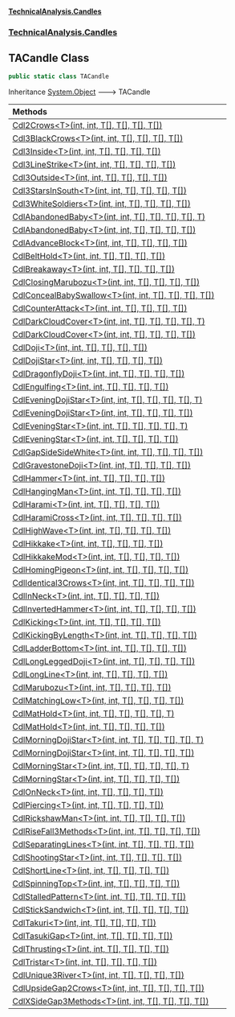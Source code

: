 #### [TechnicalAnalysis.Candles](Atypical.TechnicalAnalysis.Candles.md 'Atypical.TechnicalAnalysis.Candles')
### [TechnicalAnalysis.Candles](Atypical.TechnicalAnalysis.Candles.md#TechnicalAnalysis.Candles 'TechnicalAnalysis.Candles')

## TACandle Class

```csharp
public static class TACandle
```

Inheritance [System.Object](https://docs.microsoft.com/en-us/dotnet/api/System.Object 'System.Object') &#129106; TACandle

| Methods | |
| :--- | :--- |
| [Cdl2Crows&lt;T&gt;(int, int, T[], T[], T[], T[])](TACandle.Cdl2Crows_T_(int,int,T[],T[],T[],T[]).md 'TechnicalAnalysis.Candles.TACandle.Cdl2Crows<T>(int, int, T[], T[], T[], T[])') | |
| [Cdl3BlackCrows&lt;T&gt;(int, int, T[], T[], T[], T[])](TACandle.Cdl3BlackCrows_T_(int,int,T[],T[],T[],T[]).md 'TechnicalAnalysis.Candles.TACandle.Cdl3BlackCrows<T>(int, int, T[], T[], T[], T[])') | |
| [Cdl3Inside&lt;T&gt;(int, int, T[], T[], T[], T[])](TACandle.Cdl3Inside_T_(int,int,T[],T[],T[],T[]).md 'TechnicalAnalysis.Candles.TACandle.Cdl3Inside<T>(int, int, T[], T[], T[], T[])') | |
| [Cdl3LineStrike&lt;T&gt;(int, int, T[], T[], T[], T[])](TACandle.Cdl3LineStrike_T_(int,int,T[],T[],T[],T[]).md 'TechnicalAnalysis.Candles.TACandle.Cdl3LineStrike<T>(int, int, T[], T[], T[], T[])') | |
| [Cdl3Outside&lt;T&gt;(int, int, T[], T[], T[], T[])](TACandle.Cdl3Outside_T_(int,int,T[],T[],T[],T[]).md 'TechnicalAnalysis.Candles.TACandle.Cdl3Outside<T>(int, int, T[], T[], T[], T[])') | |
| [Cdl3StarsInSouth&lt;T&gt;(int, int, T[], T[], T[], T[])](TACandle.Cdl3StarsInSouth_T_(int,int,T[],T[],T[],T[]).md 'TechnicalAnalysis.Candles.TACandle.Cdl3StarsInSouth<T>(int, int, T[], T[], T[], T[])') | |
| [Cdl3WhiteSoldiers&lt;T&gt;(int, int, T[], T[], T[], T[])](TACandle.Cdl3WhiteSoldiers_T_(int,int,T[],T[],T[],T[]).md 'TechnicalAnalysis.Candles.TACandle.Cdl3WhiteSoldiers<T>(int, int, T[], T[], T[], T[])') | |
| [CdlAbandonedBaby&lt;T&gt;(int, int, T[], T[], T[], T[], T)](TACandle.CdlAbandonedBaby_T_(int,int,T[],T[],T[],T[],T).md 'TechnicalAnalysis.Candles.TACandle.CdlAbandonedBaby<T>(int, int, T[], T[], T[], T[], T)') | |
| [CdlAbandonedBaby&lt;T&gt;(int, int, T[], T[], T[], T[])](TACandle.CdlAbandonedBaby_T_(int,int,T[],T[],T[],T[]).md 'TechnicalAnalysis.Candles.TACandle.CdlAbandonedBaby<T>(int, int, T[], T[], T[], T[])') | |
| [CdlAdvanceBlock&lt;T&gt;(int, int, T[], T[], T[], T[])](TACandle.CdlAdvanceBlock_T_(int,int,T[],T[],T[],T[]).md 'TechnicalAnalysis.Candles.TACandle.CdlAdvanceBlock<T>(int, int, T[], T[], T[], T[])') | |
| [CdlBeltHold&lt;T&gt;(int, int, T[], T[], T[], T[])](TACandle.CdlBeltHold_T_(int,int,T[],T[],T[],T[]).md 'TechnicalAnalysis.Candles.TACandle.CdlBeltHold<T>(int, int, T[], T[], T[], T[])') | |
| [CdlBreakaway&lt;T&gt;(int, int, T[], T[], T[], T[])](TACandle.CdlBreakaway_T_(int,int,T[],T[],T[],T[]).md 'TechnicalAnalysis.Candles.TACandle.CdlBreakaway<T>(int, int, T[], T[], T[], T[])') | |
| [CdlClosingMarubozu&lt;T&gt;(int, int, T[], T[], T[], T[])](TACandle.CdlClosingMarubozu_T_(int,int,T[],T[],T[],T[]).md 'TechnicalAnalysis.Candles.TACandle.CdlClosingMarubozu<T>(int, int, T[], T[], T[], T[])') | |
| [CdlConcealBabySwallow&lt;T&gt;(int, int, T[], T[], T[], T[])](TACandle.CdlConcealBabySwallow_T_(int,int,T[],T[],T[],T[]).md 'TechnicalAnalysis.Candles.TACandle.CdlConcealBabySwallow<T>(int, int, T[], T[], T[], T[])') | |
| [CdlCounterAttack&lt;T&gt;(int, int, T[], T[], T[], T[])](TACandle.CdlCounterAttack_T_(int,int,T[],T[],T[],T[]).md 'TechnicalAnalysis.Candles.TACandle.CdlCounterAttack<T>(int, int, T[], T[], T[], T[])') | |
| [CdlDarkCloudCover&lt;T&gt;(int, int, T[], T[], T[], T[], T)](TACandle.CdlDarkCloudCover_T_(int,int,T[],T[],T[],T[],T).md 'TechnicalAnalysis.Candles.TACandle.CdlDarkCloudCover<T>(int, int, T[], T[], T[], T[], T)') | |
| [CdlDarkCloudCover&lt;T&gt;(int, int, T[], T[], T[], T[])](TACandle.CdlDarkCloudCover_T_(int,int,T[],T[],T[],T[]).md 'TechnicalAnalysis.Candles.TACandle.CdlDarkCloudCover<T>(int, int, T[], T[], T[], T[])') | |
| [CdlDoji&lt;T&gt;(int, int, T[], T[], T[], T[])](TACandle.CdlDoji_T_(int,int,T[],T[],T[],T[]).md 'TechnicalAnalysis.Candles.TACandle.CdlDoji<T>(int, int, T[], T[], T[], T[])') | |
| [CdlDojiStar&lt;T&gt;(int, int, T[], T[], T[], T[])](TACandle.CdlDojiStar_T_(int,int,T[],T[],T[],T[]).md 'TechnicalAnalysis.Candles.TACandle.CdlDojiStar<T>(int, int, T[], T[], T[], T[])') | |
| [CdlDragonflyDoji&lt;T&gt;(int, int, T[], T[], T[], T[])](TACandle.CdlDragonflyDoji_T_(int,int,T[],T[],T[],T[]).md 'TechnicalAnalysis.Candles.TACandle.CdlDragonflyDoji<T>(int, int, T[], T[], T[], T[])') | |
| [CdlEngulfing&lt;T&gt;(int, int, T[], T[], T[], T[])](TACandle.CdlEngulfing_T_(int,int,T[],T[],T[],T[]).md 'TechnicalAnalysis.Candles.TACandle.CdlEngulfing<T>(int, int, T[], T[], T[], T[])') | |
| [CdlEveningDojiStar&lt;T&gt;(int, int, T[], T[], T[], T[], T)](TACandle.CdlEveningDojiStar_T_(int,int,T[],T[],T[],T[],T).md 'TechnicalAnalysis.Candles.TACandle.CdlEveningDojiStar<T>(int, int, T[], T[], T[], T[], T)') | |
| [CdlEveningDojiStar&lt;T&gt;(int, int, T[], T[], T[], T[])](TACandle.CdlEveningDojiStar_T_(int,int,T[],T[],T[],T[]).md 'TechnicalAnalysis.Candles.TACandle.CdlEveningDojiStar<T>(int, int, T[], T[], T[], T[])') | |
| [CdlEveningStar&lt;T&gt;(int, int, T[], T[], T[], T[], T)](TACandle.CdlEveningStar_T_(int,int,T[],T[],T[],T[],T).md 'TechnicalAnalysis.Candles.TACandle.CdlEveningStar<T>(int, int, T[], T[], T[], T[], T)') | |
| [CdlEveningStar&lt;T&gt;(int, int, T[], T[], T[], T[])](TACandle.CdlEveningStar_T_(int,int,T[],T[],T[],T[]).md 'TechnicalAnalysis.Candles.TACandle.CdlEveningStar<T>(int, int, T[], T[], T[], T[])') | |
| [CdlGapSideSideWhite&lt;T&gt;(int, int, T[], T[], T[], T[])](TACandle.CdlGapSideSideWhite_T_(int,int,T[],T[],T[],T[]).md 'TechnicalAnalysis.Candles.TACandle.CdlGapSideSideWhite<T>(int, int, T[], T[], T[], T[])') | |
| [CdlGravestoneDoji&lt;T&gt;(int, int, T[], T[], T[], T[])](TACandle.CdlGravestoneDoji_T_(int,int,T[],T[],T[],T[]).md 'TechnicalAnalysis.Candles.TACandle.CdlGravestoneDoji<T>(int, int, T[], T[], T[], T[])') | |
| [CdlHammer&lt;T&gt;(int, int, T[], T[], T[], T[])](TACandle.CdlHammer_T_(int,int,T[],T[],T[],T[]).md 'TechnicalAnalysis.Candles.TACandle.CdlHammer<T>(int, int, T[], T[], T[], T[])') | |
| [CdlHangingMan&lt;T&gt;(int, int, T[], T[], T[], T[])](TACandle.CdlHangingMan_T_(int,int,T[],T[],T[],T[]).md 'TechnicalAnalysis.Candles.TACandle.CdlHangingMan<T>(int, int, T[], T[], T[], T[])') | |
| [CdlHarami&lt;T&gt;(int, int, T[], T[], T[], T[])](TACandle.CdlHarami_T_(int,int,T[],T[],T[],T[]).md 'TechnicalAnalysis.Candles.TACandle.CdlHarami<T>(int, int, T[], T[], T[], T[])') | |
| [CdlHaramiCross&lt;T&gt;(int, int, T[], T[], T[], T[])](TACandle.CdlHaramiCross_T_(int,int,T[],T[],T[],T[]).md 'TechnicalAnalysis.Candles.TACandle.CdlHaramiCross<T>(int, int, T[], T[], T[], T[])') | |
| [CdlHighWave&lt;T&gt;(int, int, T[], T[], T[], T[])](TACandle.CdlHighWave_T_(int,int,T[],T[],T[],T[]).md 'TechnicalAnalysis.Candles.TACandle.CdlHighWave<T>(int, int, T[], T[], T[], T[])') | |
| [CdlHikkake&lt;T&gt;(int, int, T[], T[], T[], T[])](TACandle.CdlHikkake_T_(int,int,T[],T[],T[],T[]).md 'TechnicalAnalysis.Candles.TACandle.CdlHikkake<T>(int, int, T[], T[], T[], T[])') | |
| [CdlHikkakeMod&lt;T&gt;(int, int, T[], T[], T[], T[])](TACandle.CdlHikkakeMod_T_(int,int,T[],T[],T[],T[]).md 'TechnicalAnalysis.Candles.TACandle.CdlHikkakeMod<T>(int, int, T[], T[], T[], T[])') | |
| [CdlHomingPigeon&lt;T&gt;(int, int, T[], T[], T[], T[])](TACandle.CdlHomingPigeon_T_(int,int,T[],T[],T[],T[]).md 'TechnicalAnalysis.Candles.TACandle.CdlHomingPigeon<T>(int, int, T[], T[], T[], T[])') | |
| [CdlIdentical3Crows&lt;T&gt;(int, int, T[], T[], T[], T[])](TACandle.CdlIdentical3Crows_T_(int,int,T[],T[],T[],T[]).md 'TechnicalAnalysis.Candles.TACandle.CdlIdentical3Crows<T>(int, int, T[], T[], T[], T[])') | |
| [CdlInNeck&lt;T&gt;(int, int, T[], T[], T[], T[])](TACandle.CdlInNeck_T_(int,int,T[],T[],T[],T[]).md 'TechnicalAnalysis.Candles.TACandle.CdlInNeck<T>(int, int, T[], T[], T[], T[])') | |
| [CdlInvertedHammer&lt;T&gt;(int, int, T[], T[], T[], T[])](TACandle.CdlInvertedHammer_T_(int,int,T[],T[],T[],T[]).md 'TechnicalAnalysis.Candles.TACandle.CdlInvertedHammer<T>(int, int, T[], T[], T[], T[])') | |
| [CdlKicking&lt;T&gt;(int, int, T[], T[], T[], T[])](TACandle.CdlKicking_T_(int,int,T[],T[],T[],T[]).md 'TechnicalAnalysis.Candles.TACandle.CdlKicking<T>(int, int, T[], T[], T[], T[])') | |
| [CdlKickingByLength&lt;T&gt;(int, int, T[], T[], T[], T[])](TACandle.CdlKickingByLength_T_(int,int,T[],T[],T[],T[]).md 'TechnicalAnalysis.Candles.TACandle.CdlKickingByLength<T>(int, int, T[], T[], T[], T[])') | |
| [CdlLadderBottom&lt;T&gt;(int, int, T[], T[], T[], T[])](TACandle.CdlLadderBottom_T_(int,int,T[],T[],T[],T[]).md 'TechnicalAnalysis.Candles.TACandle.CdlLadderBottom<T>(int, int, T[], T[], T[], T[])') | |
| [CdlLongLeggedDoji&lt;T&gt;(int, int, T[], T[], T[], T[])](TACandle.CdlLongLeggedDoji_T_(int,int,T[],T[],T[],T[]).md 'TechnicalAnalysis.Candles.TACandle.CdlLongLeggedDoji<T>(int, int, T[], T[], T[], T[])') | |
| [CdlLongLine&lt;T&gt;(int, int, T[], T[], T[], T[])](TACandle.CdlLongLine_T_(int,int,T[],T[],T[],T[]).md 'TechnicalAnalysis.Candles.TACandle.CdlLongLine<T>(int, int, T[], T[], T[], T[])') | |
| [CdlMarubozu&lt;T&gt;(int, int, T[], T[], T[], T[])](TACandle.CdlMarubozu_T_(int,int,T[],T[],T[],T[]).md 'TechnicalAnalysis.Candles.TACandle.CdlMarubozu<T>(int, int, T[], T[], T[], T[])') | |
| [CdlMatchingLow&lt;T&gt;(int, int, T[], T[], T[], T[])](TACandle.CdlMatchingLow_T_(int,int,T[],T[],T[],T[]).md 'TechnicalAnalysis.Candles.TACandle.CdlMatchingLow<T>(int, int, T[], T[], T[], T[])') | |
| [CdlMatHold&lt;T&gt;(int, int, T[], T[], T[], T[], T)](TACandle.CdlMatHold_T_(int,int,T[],T[],T[],T[],T).md 'TechnicalAnalysis.Candles.TACandle.CdlMatHold<T>(int, int, T[], T[], T[], T[], T)') | |
| [CdlMatHold&lt;T&gt;(int, int, T[], T[], T[], T[])](TACandle.CdlMatHold_T_(int,int,T[],T[],T[],T[]).md 'TechnicalAnalysis.Candles.TACandle.CdlMatHold<T>(int, int, T[], T[], T[], T[])') | |
| [CdlMorningDojiStar&lt;T&gt;(int, int, T[], T[], T[], T[], T)](TACandle.CdlMorningDojiStar_T_(int,int,T[],T[],T[],T[],T).md 'TechnicalAnalysis.Candles.TACandle.CdlMorningDojiStar<T>(int, int, T[], T[], T[], T[], T)') | |
| [CdlMorningDojiStar&lt;T&gt;(int, int, T[], T[], T[], T[])](TACandle.CdlMorningDojiStar_T_(int,int,T[],T[],T[],T[]).md 'TechnicalAnalysis.Candles.TACandle.CdlMorningDojiStar<T>(int, int, T[], T[], T[], T[])') | |
| [CdlMorningStar&lt;T&gt;(int, int, T[], T[], T[], T[], T)](TACandle.CdlMorningStar_T_(int,int,T[],T[],T[],T[],T).md 'TechnicalAnalysis.Candles.TACandle.CdlMorningStar<T>(int, int, T[], T[], T[], T[], T)') | |
| [CdlMorningStar&lt;T&gt;(int, int, T[], T[], T[], T[])](TACandle.CdlMorningStar_T_(int,int,T[],T[],T[],T[]).md 'TechnicalAnalysis.Candles.TACandle.CdlMorningStar<T>(int, int, T[], T[], T[], T[])') | |
| [CdlOnNeck&lt;T&gt;(int, int, T[], T[], T[], T[])](TACandle.CdlOnNeck_T_(int,int,T[],T[],T[],T[]).md 'TechnicalAnalysis.Candles.TACandle.CdlOnNeck<T>(int, int, T[], T[], T[], T[])') | |
| [CdlPiercing&lt;T&gt;(int, int, T[], T[], T[], T[])](TACandle.CdlPiercing_T_(int,int,T[],T[],T[],T[]).md 'TechnicalAnalysis.Candles.TACandle.CdlPiercing<T>(int, int, T[], T[], T[], T[])') | |
| [CdlRickshawMan&lt;T&gt;(int, int, T[], T[], T[], T[])](TACandle.CdlRickshawMan_T_(int,int,T[],T[],T[],T[]).md 'TechnicalAnalysis.Candles.TACandle.CdlRickshawMan<T>(int, int, T[], T[], T[], T[])') | |
| [CdlRiseFall3Methods&lt;T&gt;(int, int, T[], T[], T[], T[])](TACandle.CdlRiseFall3Methods_T_(int,int,T[],T[],T[],T[]).md 'TechnicalAnalysis.Candles.TACandle.CdlRiseFall3Methods<T>(int, int, T[], T[], T[], T[])') | |
| [CdlSeparatingLines&lt;T&gt;(int, int, T[], T[], T[], T[])](TACandle.CdlSeparatingLines_T_(int,int,T[],T[],T[],T[]).md 'TechnicalAnalysis.Candles.TACandle.CdlSeparatingLines<T>(int, int, T[], T[], T[], T[])') | |
| [CdlShootingStar&lt;T&gt;(int, int, T[], T[], T[], T[])](TACandle.CdlShootingStar_T_(int,int,T[],T[],T[],T[]).md 'TechnicalAnalysis.Candles.TACandle.CdlShootingStar<T>(int, int, T[], T[], T[], T[])') | |
| [CdlShortLine&lt;T&gt;(int, int, T[], T[], T[], T[])](TACandle.CdlShortLine_T_(int,int,T[],T[],T[],T[]).md 'TechnicalAnalysis.Candles.TACandle.CdlShortLine<T>(int, int, T[], T[], T[], T[])') | |
| [CdlSpinningTop&lt;T&gt;(int, int, T[], T[], T[], T[])](TACandle.CdlSpinningTop_T_(int,int,T[],T[],T[],T[]).md 'TechnicalAnalysis.Candles.TACandle.CdlSpinningTop<T>(int, int, T[], T[], T[], T[])') | |
| [CdlStalledPattern&lt;T&gt;(int, int, T[], T[], T[], T[])](TACandle.CdlStalledPattern_T_(int,int,T[],T[],T[],T[]).md 'TechnicalAnalysis.Candles.TACandle.CdlStalledPattern<T>(int, int, T[], T[], T[], T[])') | |
| [CdlStickSandwich&lt;T&gt;(int, int, T[], T[], T[], T[])](TACandle.CdlStickSandwich_T_(int,int,T[],T[],T[],T[]).md 'TechnicalAnalysis.Candles.TACandle.CdlStickSandwich<T>(int, int, T[], T[], T[], T[])') | |
| [CdlTakuri&lt;T&gt;(int, int, T[], T[], T[], T[])](TACandle.CdlTakuri_T_(int,int,T[],T[],T[],T[]).md 'TechnicalAnalysis.Candles.TACandle.CdlTakuri<T>(int, int, T[], T[], T[], T[])') | |
| [CdlTasukiGap&lt;T&gt;(int, int, T[], T[], T[], T[])](TACandle.CdlTasukiGap_T_(int,int,T[],T[],T[],T[]).md 'TechnicalAnalysis.Candles.TACandle.CdlTasukiGap<T>(int, int, T[], T[], T[], T[])') | |
| [CdlThrusting&lt;T&gt;(int, int, T[], T[], T[], T[])](TACandle.CdlThrusting_T_(int,int,T[],T[],T[],T[]).md 'TechnicalAnalysis.Candles.TACandle.CdlThrusting<T>(int, int, T[], T[], T[], T[])') | |
| [CdlTristar&lt;T&gt;(int, int, T[], T[], T[], T[])](TACandle.CdlTristar_T_(int,int,T[],T[],T[],T[]).md 'TechnicalAnalysis.Candles.TACandle.CdlTristar<T>(int, int, T[], T[], T[], T[])') | |
| [CdlUnique3River&lt;T&gt;(int, int, T[], T[], T[], T[])](TACandle.CdlUnique3River_T_(int,int,T[],T[],T[],T[]).md 'TechnicalAnalysis.Candles.TACandle.CdlUnique3River<T>(int, int, T[], T[], T[], T[])') | |
| [CdlUpsideGap2Crows&lt;T&gt;(int, int, T[], T[], T[], T[])](TACandle.CdlUpsideGap2Crows_T_(int,int,T[],T[],T[],T[]).md 'TechnicalAnalysis.Candles.TACandle.CdlUpsideGap2Crows<T>(int, int, T[], T[], T[], T[])') | |
| [CdlXSideGap3Methods&lt;T&gt;(int, int, T[], T[], T[], T[])](TACandle.CdlXSideGap3Methods_T_(int,int,T[],T[],T[],T[]).md 'TechnicalAnalysis.Candles.TACandle.CdlXSideGap3Methods<T>(int, int, T[], T[], T[], T[])') | |
